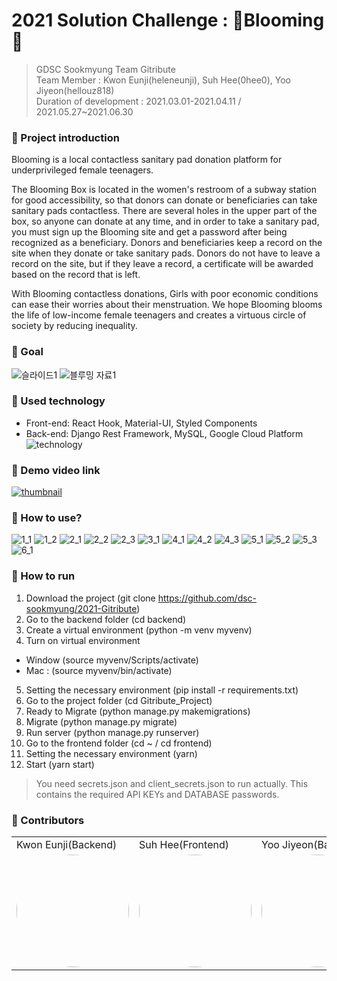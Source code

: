 # 2021 Solution Challenge : 🌼Blooming🌼


> GDSC Sookmyung Team Gitribute <br />
> Team Member : Kwon Eunji(heleneunji), Suh Hee(0hee0), Yoo Jiyeon(hellouz818) <br />
> Duration of development : 2021.03.01-2021.04.11 / 2021.05.27~2021.06.30

### 🌼 Project introduction
Blooming is a local contactless sanitary pad donation platform for underprivileged female teenagers.

The Blooming Box is located in the women's restroom of a subway station for good accessibility, so that donors can donate or beneficiaries can take sanitary pads contactless.
There are several holes in the upper part of the box, so anyone can donate at any time, and in order to take a sanitary pad, you must sign up the Blooming site and get a password after being recognized as a beneficiary.
Donors and beneficiaries keep a record on the site when they donate or take sanitary pads.
Donors do not have to leave a record on the site, but if they leave a record, a certificate will be awarded based on the record that is left.

With Blooming contactless donations, Girls with poor economic conditions can ease their worries about their menstruation.
We hope Blooming blooms the life of low-income female teenagers and creates a virtuous circle of society by reducing inequality.

### 🌼 Goal
![슬라이드1](https://user-images.githubusercontent.com/49220095/123957903-5adc6c80-d9e7-11eb-8126-5650c823e562.PNG)
![블루밍 자료1](https://user-images.githubusercontent.com/49220095/123960673-89a81200-d9ea-11eb-8247-7f154c1fa6f3.png)


### 🌼 Used technology
 - Front-end: React Hook, Material-UI, Styled Components
 - Back-end: Django Rest Framework, MySQL, Google Cloud Platform
![technology](https://user-images.githubusercontent.com/49112482/123912431-fce46080-d9b7-11eb-948b-37ea97d93c19.jpeg)


### 🌼 Demo video link
[![thumbnail](https://user-images.githubusercontent.com/53266682/124046045-028b8600-da4c-11eb-9acb-e2b89cd698a3.png)](https://youtu.be/6QrrRphzHNY)

### 🌼 How to use?
![1_1](https://user-images.githubusercontent.com/49112482/123909661-4a5ece80-d9b4-11eb-9bad-0f03d7d80ebf.png)
![1_2](https://user-images.githubusercontent.com/49112482/123909664-4af76500-d9b4-11eb-9604-3d041f5f9ff3.png)
![2_1](https://user-images.githubusercontent.com/49112482/123909668-4b8ffb80-d9b4-11eb-992a-2317a763bbd4.png)
![2_2](https://user-images.githubusercontent.com/49112482/123957792-2cf72800-d9e7-11eb-8d98-e095b1844453.png)
![2_3](https://user-images.githubusercontent.com/49112482/123909630-4632b100-d9b4-11eb-930b-29cd9da2e891.png)
![3_1](https://user-images.githubusercontent.com/49112482/123909635-4763de00-d9b4-11eb-9858-9f6fdcae50e4.png)
![4_1](https://user-images.githubusercontent.com/49112482/123909638-47fc7480-d9b4-11eb-9121-1e62d4bdf480.png)
![4_2](https://user-images.githubusercontent.com/49112482/123909642-48950b00-d9b4-11eb-97f7-cb96773b62f5.png)
![4_3](https://user-images.githubusercontent.com/49112482/123909646-48950b00-d9b4-11eb-8355-234d295b7d0a.png)
![5_1](https://user-images.githubusercontent.com/49112482/123909650-492da180-d9b4-11eb-9f2f-2b63b3e4bb60.png)
![5_2](https://user-images.githubusercontent.com/49112482/123910378-50a17a80-d9b5-11eb-9b8d-cc11cc9bc38e.png)
![5_3](https://user-images.githubusercontent.com/49112482/123909655-49c63800-d9b4-11eb-9567-5af06b149ec6.png)
![6_1](https://user-images.githubusercontent.com/49112482/123909658-4a5ece80-d9b4-11eb-8856-8ce397096183.png)


### 🌼 How to run
1. Download the project (git clone https://github.com/dsc-sookmyung/2021-Gitribute)
2. Go to the backend folder (cd backend)
3. Create a virtual environment (python -m venv myvenv)
4. Turn on virtual environment
 - Window (source myvenv/Scripts/activate)
 - Mac : (source myvenv/bin/activate)
5. Setting the necessary environment (pip install -r requirements.txt)
6. Go to the project folder (cd Gitribute_Project)
7. Ready to Migrate (python manage.py makemigrations)
8. Migrate (python manage.py migrate)
9. Run server (python manage.py runserver)
10. Go to the frontend folder (cd ~ / cd frontend)
11. Setting the necessary environment (yarn)
12. Start (yarn start)
> You need secrets.json and client_secrets.json to run actually. This contains the required API KEYs and DATABASE passwords.

### 🌼 Contributors

<table>
  <tr>
    <td>Kwon Eunji(Backend)</td>
    <td>Suh Hee(Frontend)</td>
    <td>Yoo Jiyeon(Backend)</td>
  </tr>
  <tr>
    <td>
      <img style="border: 0px solid black !important; border-radius:50%;" src="https://cdn.discordapp.com/attachments/799631352483414070/826112917233336350/heleneunji.jpg" width="180px" height = "180px" />
   </td>
    <td>
     <img style="border: 0px solid black !important; border-radius:50%; " src="https://cdn.discordapp.com/attachments/799631352483414070/826112911197995075/0hee0.jpg" width="180px" height = "180px" />
   </td>
    <td>
     <img style="border: 0px solid black !important; border-radius:50%; " src="https://cdn.discordapp.com/attachments/799631352483414070/826112920442241024/hellouz818.png" width="180px" height = "180px" />
   </td>
  </tr>
</table>
